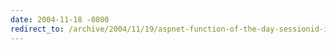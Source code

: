 ```yaml
---
date: 2004-11-18 -0800
redirect_to: /archive/2004/11/19/aspnet-function-of-the-day-sessionid-is-too-legit-to-quit.aspx/
---
```

